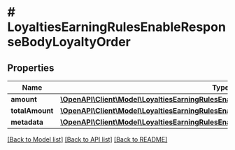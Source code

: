 # # LoyaltiesEarningRulesEnableResponseBodyLoyaltyOrder

## Properties

Name | Type | Description | Notes
------------ | ------------- | ------------- | -------------
**amount** | [**\OpenAPI\Client\Model\LoyaltiesEarningRulesEnableResponseBodyLoyaltyOrderAmount**](LoyaltiesEarningRulesEnableResponseBodyLoyaltyOrderAmount.md) |  | [optional]
**totalAmount** | [**\OpenAPI\Client\Model\LoyaltiesEarningRulesEnableResponseBodyLoyaltyOrderTotalAmount**](LoyaltiesEarningRulesEnableResponseBodyLoyaltyOrderTotalAmount.md) |  | [optional]
**metadata** | [**\OpenAPI\Client\Model\LoyaltiesEarningRulesEnableResponseBodyLoyaltyOrderMetadata**](LoyaltiesEarningRulesEnableResponseBodyLoyaltyOrderMetadata.md) |  | [optional]

[[Back to Model list]](../../README.md#models) [[Back to API list]](../../README.md#endpoints) [[Back to README]](../../README.md)
